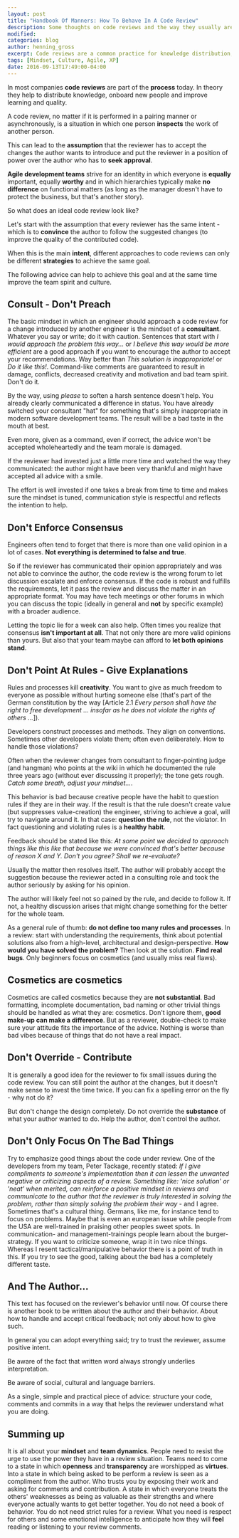 ```yaml
---
layout: post
title: "Handbook Of Manners: How To Behave In A Code Review"
description: Some thoughts on code reviews and the way they usually are and how they should be performed.
modified:
categories: blog
author: henning_gross
excerpt: Code reviews are a common practice for knowledge distribution, learning and increasing quality - but do we perform them in a way that actually creates value?
tags: [Mindset, Culture, Agile, XP]
date: 2016-09-13T17:49:00-04:00
---
```


In most companies __code reviews__ are part of the __process__ today. In theory they help to distribute knowledge, onboard new people and improve learning and quality.


A code review, no matter if it is performed in a pairing manner or asynchronously, is a situation in which one person __inspects__ the work of another person.


This can lead to the __assumption__ that the reviewer has to accept the changes the author wants to introduce and put the reviewer in a position of power over the author who has to __seek approval__.


__Agile development teams__ strive for an identity in which everyone is __equally__ important, equally __worthy__ and in which hierarchies typically make __no difference__ on functional matters (as long as the manager doesn't have to protect the business, but that's another story).


So what does an ideal code review look like?


Let's start with the assumption that every reviewer has the same intent - which is to __convince__ the author to follow the suggested changes (to improve the quality of the contributed code).


When this is the main __intent__, different approaches to code reviews can only be different __strategies__ to achieve the same goal.


The following advice can help to achieve this goal and at the same time improve the team spirit and culture.


## Consult - Don't Preach

The basic mindset in which an engineer should approach a code review for a change introduced by another engineer is the mindset of a __consultant__. Whatever you say or write; do it with caution. Sentences that start with _I would approach the problem this way..._ or _I believe this way would be more efficient_ are a good approach if you want to encourage the author to accept your recommendations. Way better than _This solution is inappropriate!_ or _Do it like this!_. Command-like comments are guaranteed to result in damage, conflicts, decreased creativity and motivation and bad team spirit. Don't do it.

By the way, using _please_ to soften a harsh sentence doesn't help. You already clearly communicated a difference in status. You have already switched your consultant "hat" for something that's simply inappropriate in modern software development teams. The result will be a bad taste in the mouth at best.

Even more, given as a command, even if correct, the advice won't be accepted wholeheartedly and the team morale is damaged.


If the reviewer had invested just a little more time and watched the way they communicated: the author might have been very thankful and might have accepted all advice with a smile.


The effort is well invested if one takes a break from time to time and makes sure the mindset is tuned, communication style is respectful and reflects the intention to help.


## Don't Enforce Consensus

Engineers often tend to forget that there is more than one valid opinion in a lot of cases. __Not everything is determined to false and true__.

So if the reviewer has communicated their opinion appropriately and was not able to convince the author, the code review is the wrong forum to let discussion escalate and enforce consensus. If the code is robust and fulfills the requirements, let it pass the review and discuss the matter in an appropriate format. You may have tech meetings or other forums in which you can discuss the topic (ideally in general and __not__ by specific example) with a broader audience.

Letting the topic lie for a week can also help. Often times you realize that consensus __isn't important at all__. That not only there are more valid opinions than yours. But also that your team maybe can afford to __let both opinions stand__.

## Don't Point At Rules - Give Explanations

Rules and processes kill __creativity__. You want to give as much freedom to everyone as possible without hurting someone else (that's part of the German constitution by the way [Article 2.1 _Every person shall have the right to free development ... insofar as he does not violate the rights of others ..._]).

Developers construct processes and methods. They align on conventions. Sometimes other developers violate them; often even deliberately. How to handle those violations?

Often when the reviewer changes from consultant to finger-pointing judge (and hangman) who points at the wiki in which he documented the rule three years ago (without ever discussing it properly); the tone gets rough. _Catch some breath, adjust your mindset..._.

This behavior is bad because creative people have the habit to question rules if they are in their way. If the result is that the rule doesn't create value (but suppresses value-creation) the engineer, striving to achieve a goal, will try to navigate around it. In that case: __question the rule__, not the violator. In fact questioning and violating rules is a __healthy habit__.

Feedback should be stated like this: _At some point we decided to approach things like this like that because we were convinced that's better because of reason X and Y. Don't you agree? Shall we re-evaluate?_

Usually the matter then resolves itself. The author will probably accept the suggestion because the reviewer acted in a consulting role and took the author seriously by asking for his opinion.

The author will likely feel not so pained by the rule, and decide to follow it. If not, a healthy discussion arises that might change something for the better for the whole team.

As a general rule of thumb: __do not define too many rules and processes__. In a review: start with understanding the requirements, think about potential solutions also from a high-level, architectural and design-perspective. __How would you have solved the problem?__ Then look at the solution. __Find real bugs__. Only beginners focus on cosmetics (and usually miss real flaws).

## Cosmetics are cosmetics

Cosmetics are called cosmetics because they are __not substantial__. Bad formatting, incomplete documentation, bad naming or other trivial things should be handled as what they are: cosmetics. Don't ignore them, __good make-up can make a difference__. But as a reviewer, double-check to make sure your attitude fits the importance of the advice. Nothing is worse than bad vibes because of things that do not have a real impact.

## Don't Override - Contribute

It is generally a good idea for the reviewer to fix small issues during the code review. You can still point the author at the changes, but it doesn't make sense to invest the time twice. If you can fix a spelling error on the fly - why not do it?

But don't change the design completely. Do not override the __substance__ of what your author wanted to do. Help the author, don't control the author.


## Don't Only Focus On The Bad Things

Try to emphasize good things about the code under review. One of the developers from my team, Peter Tackage, recently stated: _If I give compliments to someone's implementation then it can lessen the unwanted negative or criticizing aspects of a review. Something like: 'nice solution' or 'neat' when merited, can reinforce a positive mindset in reviews and communicate to the author that the reviewer is truly interested in solving the problem, rather than simply solving the problem their way_ - and I agree.
Sometimes that's a cultural thing. Germans, like me, for instance tend to focus on problems. Maybe that is even an european issue while people from the USA are well-trained in praising other peoples sweet spots.
In communication- and management-trainings people learn about the burger-strategy. If you want to criticize someone, wrap it in two nice things. Whereas I resent tactical/manipulative behavior there is a point of truth in this. If you try to see the good, talking about the bad has a completely different taste.

## And The Author...

This text has focused on the reviewer's behavior until now. Of course there is another book to be written about the author and their behavior.
About how to handle and accept critical feedback; not only about how to give such.

In general you can adopt everything said; try to trust the reviewer, assume positive intent.

Be aware of the fact that written word always strongly underlies interpretation.

Be aware of social, cultural and language barriers.

As a single, simple and practical piece of advice: structure your code, comments and commits in a way that helps the reviewer understand what you are doing.


## Summing up

It is all about your __mindset__ and __team dynamics__. People need to resist the urge to use the power they have in a review situation. Teams need to come to a state in which __openness__ and __transparency__ are worshipped as __virtues__. Into a state in which being asked to be perform a review is seen as a compliment from the author. Who trusts you by exposing their work and asking for comments and contribution. A state in which everyone treats the others' weaknesses as being as valuable as their strengths and where everyone actually wants to get better together. You do not need a book of behavior. You do not need strict rules for a review. What you need is respect for others and some emotional intelligence to anticipate how they will __feel__ reading or listening to your review comments.